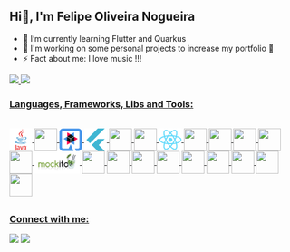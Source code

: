 <h2>Hi👋, I'm Felipe Oliveira Nogueira</h2> 

- 🌱 I’m currently learning Flutter and Quarkus
- 🔭 I'm working on some personal projects to increase my portfolio 🎯
- ⚡ Fact about me: I love music !!!

<div align="left">
  <a href="https://github.com/Felipe678">
  <img height="180em" src="https://github-readme-stats.vercel.app/api?username=Felipe678&rank_icon=github&show_icons=true&theme=dark&include_all_commits=true&count_private=true"/>
  <img height="180em" src="https://github-readme-stats.vercel.app/api/top-langs/?username=Felipe678&layout=compact&langs_count=8&theme=dark"/>
</div>
    
<h3 align="left">Languages, Frameworks, Libs and Tools:</h3>

<div style="display: inline_block"><br>
  <img align="center" height="40" width="40" src="https://raw.githubusercontent.com/devicons/devicon/master/icons/java/java-original-wordmark.svg">
  <img align="center" height="40" width="40" src="https://cdn.jsdelivr.net/gh/devicons/devicon/icons/spring/spring-original-wordmark.svg">
  <img align="center" height="40" width="40" src="https://raw.githubusercontent.com/github/explore/5b3600551e122a3277c2c5368af2ad5725ffa9a1/topics/quarkus/quarkus.png">
  <img align="center" height="40" width="40" src="https://raw.githubusercontent.com/devicons/devicon/master/icons/flutter/flutter-plain.svg">
  <img align="center" height="40" width="40" src="https://cdn.jsdelivr.net/gh/devicons/devicon/icons/dart/dart-plain-wordmark.svg">
  <img align="center" height="40" width="40" src="https://cdn.jsdelivr.net/gh/devicons/devicon/icons/android/android-plain.svg">
  <img align="center" height="40" width="40" src="https://raw.githubusercontent.com/devicons/devicon/master/icons/react/react-original.svg">
  <img align="center" height="40" width="40" src="https://cdn.jsdelivr.net/gh/devicons/devicon/icons/redux/redux-original.svg">
  <img align="center" height="40" width="40" src="https://cdn.jsdelivr.net/gh/devicons/devicon/icons/mongodb/mongodb-original-wordmark.svg">
  <img align="center" height="40" width="40" src="https://cdn.jsdelivr.net/gh/devicons/devicon/icons/postgresql/postgresql-plain-wordmark.svg">
  <img align="center" height="40" width="40" src="https://cdn.jsdelivr.net/gh/devicons/devicon/icons/redis/redis-original-wordmark.svg">
  <img align="center" height="40" width="40" src="https://cdn.jsdelivr.net/gh/devicons/devicon/icons/selenium/selenium-original.svg">
  <img align="center" height="40" width="80" src="https://raw.githubusercontent.com/mockito/mockito/main/src/javadoc/org/mockito/logo.png">
  <img align="center" height="40" width="40" src="https://cdn.jsdelivr.net/gh/devicons/devicon/icons/docker/docker-original-wordmark.svg">
  <img align="center" height="40" width="40" src="https://cdn.jsdelivr.net/gh/devicons/devicon/icons/kubernetes/kubernetes-plain-wordmark.svg">
  <img align="center" height="40" width="40" src="https://cdn.jsdelivr.net/gh/devicons/devicon/icons/jenkins/jenkins-original.svg">
  <img align="center" height="40" width="40" src="https://cdn.jsdelivr.net/gh/devicons/devicon/icons/sourcetree/sourcetree-original-wordmark.svg">
  <img align="center" height="40" width="40" src="https://www.vectorlogo.zone/logos/getpostman/getpostman-icon.svg">
  <img align="center" height="40" width="40" src="https://cdn.jsdelivr.net/gh/devicons/devicon/icons/git/git-original.svg">
  <img align="center" height="40" width="40" src="https://cdn.jsdelivr.net/gh/devicons/devicon/icons/vscode/vscode-original.svg">
  <img align="center" height="40" width="40" src="https://cdn.jsdelivr.net/gh/devicons/devicon/icons/jira/jira-original.svg">
  <img align="center" height="40" width="40" src="https://cdn.jsdelivr.net/gh/devicons/devicon/icons/confluence/confluence-original.svg">
</div>

##

<h3 align="left">Connect with me:</h3>

<div> 
  <a href = "mailto:Felipe_Oliveira_Nogueira@hotmail.com"><img height="28" src="https://img.shields.io/badge/-Hotmail-0078D4?style=flat-square&logo=microsoft-outlook&logoColor=white" target="_blank"></a>
  <a href="https://www.linkedin.com/in/felipe-oliveira-nogueira/" target="_blank"><img src="https://img.shields.io/badge/-LinkedIn-%230077B5?style=for-the-badge&logo=linkedin&logoColor=white" target="_blank"></a>
</div>
